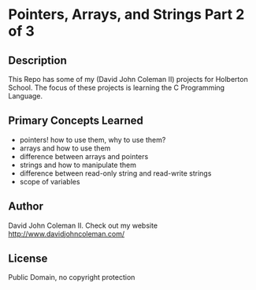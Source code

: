 # Pointers, Arrays, and Strings Part 2 of 3

## Description

This Repo has some of my (David John Coleman II) projects for Holberton School.
The focus of these projects is learning the C Programming Language.

## Primary Concepts Learned

* pointers! how to use them, why to use them?
* arrays and how to use them
* difference between arrays and pointers
* strings and how to manipulate them
* difference between read-only string and read-write strings
* scope of variables

## Author

David John Coleman II.	Check out my website http://www.davidjohncoleman.com/

## License

Public Domain, no copyright protection